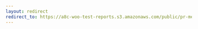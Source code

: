 ```yaml
---
layout: redirect
redirect_to: https://a8c-woo-test-reports.s3.amazonaws.com/public/pr-merge/38012/api/index.html
---
```

